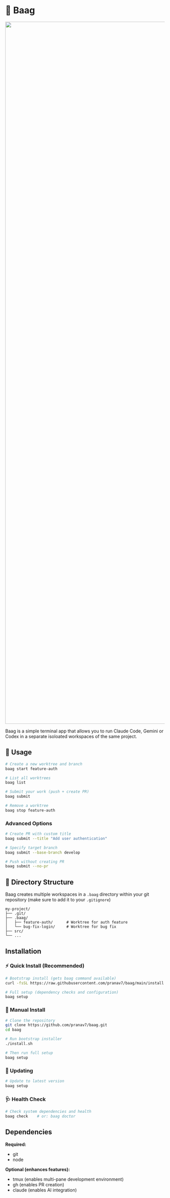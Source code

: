 # 🌳 Baag

<img width="3089" height="2215" src="https://github.com/user-attachments/assets/32419973-cf22-4fb8-8734-703c6dda7c23" />

Baag is a simple terminal app that allows you to run Claude Code, Gemini or Codex in a separate isoloated workspaces of the same project.

## 🚀 Usage

```bash
# Create a new worktree and branch
baag start feature-auth

# List all worktrees
baag list

# Submit your work (push + create PR)
baag submit

# Remove a worktree
baag stop feature-auth
```

### Advanced Options

```bash
# Create PR with custom title
baag submit --title "Add user authentication"

# Specify target branch
baag submit --base-branch develop

# Push without creating PR
baag submit --no-pr
```

## 📁 Directory Structure

Baag creates multiple workspaces in a `.baag` directory within your git repository (make sure to add it to your `.gitignore`)

```
my-project/
├── .git/
├── .baag/
│   ├── feature-auth/      # Worktree for auth feature
│   └── bug-fix-login/     # Worktree for bug fix
├── src/
└── ...
```

## Installation

### ⚡️ Quick Install (Recommended)

```bash
# Bootstrap install (gets baag command available)
curl -fsSL https://raw.githubusercontent.com/pranav7/baag/main/install.sh | bash

# Full setup (dependency checks and configuration)
baag setup
```

### 🐢 Manual Install

```bash
# Clone the repository
git clone https://github.com/pranav7/baag.git
cd baag

# Run bootstrap installer
./install.sh

# Then run full setup
baag setup
```

### 🔄 Updating

```bash
# Update to latest version
baag setup
```

### 🩺 Health Check

```bash
# Check system dependencies and health
baag check    # or: baag doctor
```

## Dependencies

**Required:**
- git
- node

**Optional (enhances features):**
- tmux (enables multi-pane development environment)
- gh (enables PR creation)
- claude (enables AI integration)
